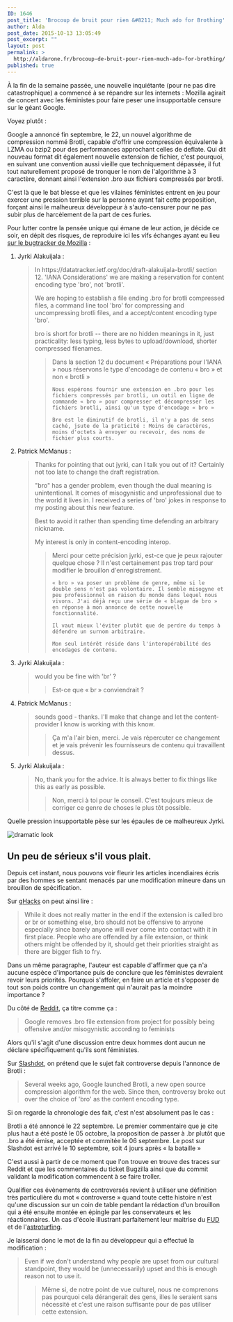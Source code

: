 ```yaml
---
ID: 1646
post_title: 'Brocoup de bruit pour rien &#8211; Much ado for Brothing'
author: Alda
post_date: 2015-10-13 13:05:49
post_excerpt: ""
layout: post
permalink: >
  http://aldarone.fr/brocoup-de-bruit-pour-rien-much-ado-for-brothing/
published: true
---
```

À la fin de la semaine passée, une nouvelle inquiétante (pour ne pas dire catastrophique) a commencé à se répandre sur les internets :
Mozilla agirait de concert avec les féministes pour faire peser une insupportable censure sur le géant Google.

Voyez plutôt :

Google a annoncé fin septembre, le 22, un nouvel algorithme de compression nommé Brotli, capable d'offrir une compression équivalente à LZMA ou bzip2
pour des performances approchant celles de deflate. Qui dit nouveau format dit également nouvelle extension de fichier, c'est pourquoi, en suivant une convention
aussi vieille que techniquement dépassée, il fut tout naturellement proposé de tronquer le nom de l'algorithme à 3 caractère, donnant ainsi l'extension .bro
aux fichiers compressés par brotli.

C'est là que le bat blesse et que les vilaines féministes entrent en jeu pour exercer une pression terrible sur la personne ayant fait cette proposition,
forçant ainsi le malheureux développeur à s'auto-censurer pour ne pas subir plus de harcèlement de la part de ces furies.

Pour lutter contre la pensée unique qui émane de leur action, je décide ce soir, en dépit des risques, de reproduire ici les vifs échanges ayant eu lieu <a href="https://bugzilla.mozilla.org/show_bug.cgi?id=366559#c146">sur le bugtracker de Mozilla</a> :

<ol>
<li>Jyrki Alakuijala :

<blockquote>
  In https://datatracker.ietf.org/doc/draft-alakuijala-brotli/ section 12. 'IANA Considerations' we are making a reservation for content encoding type 'bro', not 'brotli'.
  
  We are hoping to establish a file ending .bro for brotli compressed files, a command line tool 'bro' for compressing and uncompressing brotli files, and a accept/content encoding type 'bro'.
  
  bro is short for brotli -- there are no hidden meanings in it, just practicality: less typing, less bytes to upload/download, shorter compressed filenames.
  
  <blockquote>
    Dans la section 12 du document « Préparations pour l'IANA » nous réservons le type d'encodage de contenu « bro » et non « brotli »
    
    Nous espérons fournir une extension en .bro pour les fichiers compressés par brotli, un outil en ligne de commande « bro » pour compresser et décompresser les fichiers brotli, ainsi qu'un type d'encodage « bro »
    
    Bro est le diminutif de brotli, il n'y a pas de sens caché, jsute de la praticité : Moins de caractères, moins d'octets à envoyer ou recevoir, des noms de fichier plus courts.
  </blockquote>
</blockquote></li>
<li>Patrick McManus :

<blockquote>
  Thanks for pointing that out jyrki, can I talk you out of it? Certainly not too late to change the draft registration.
  
  "bro" has a gender problem, even though the dual meaning is unintentional. It comes of misogynistic and unprofessional due to the world it lives in. I received a series of 'bro' jokes in response to my posting about this new feature.
  
  Best to avoid it rather than spending time defending an arbitrary nickname.
  
  My interest is only in content-encoding interop.
  
  <blockquote>
    Merci pour cette précision jyrki, est-ce que je peux rajouter quelque chose ? Il n'est certainement pas trop tard pour modifier le brouillon d'enregistrement.
    
    « bro » va poser un problème de genre, même si le double sens n'est pas volontaire. Il semble misogyne et peu professionnel en raison du monde dans lequel nous vivons. J'ai déjà reçu une série de « blague de bro » en réponse à mon annonce de cette nouvelle fonctionnalité.
    
    Il vaut mieux l'éviter plutôt que de perdre du temps à défendre un surnom arbitraire.
    
    Mon seul intérêt réside dans l'interopérabilité des encodages de contenu.
  </blockquote>
</blockquote></li>
<li>Jyrki Alakuijala :

<blockquote>
  would you be fine with 'br' ?
  
  <blockquote>
    Est-ce que « br » conviendrait ?
  </blockquote>
</blockquote></li>
<li>Patrick McManus :

<blockquote>
  sounds good - thanks. I'll make that change and let the content-provider I know is working with this know.
  
  <blockquote>
    Ça m'a l'air bien, merci. Je vais répercuter ce changement et je vais prévenir les fournisseurs de contenu qui travaillent dessus.
  </blockquote>
</blockquote></li>
<li>Jyrki Alakuijala :

<blockquote>
  No, thank you for the advice. It is always better to fix things like this as early as possible.
  
  <blockquote>
    Non, merci à toi pour le conseil. C'est toujours mieux de corriger ce genre de choses le plus tôt possible.
  </blockquote>
</blockquote></li>
</ol>

Quelle pression insupportable pèse sur les épaules de ce malheureux Jyrki.

<img src="http://stream1.gifsoup.com/view/991630/dramatic-look-o.gif" alt="dramatic look" />

<h2>Un peu de sérieux s'il vous plait.</h2>

Depuis cet instant, nous pouvons voir fleurir les articles incendiaires écris par des hommes se sentant menacés par une modification mineure dans un brouillon de spécification.

Sur <a href="http://www.ghacks.net/2015/10/11/bro-file-extension-offensive-changed-to-br-instead/">gHacks</a> on peut ainsi lire :

<blockquote>
  While it does not really matter in the end if the extension is called bro or br or something else, bro should not be offensive to anyone especially since barely anyone will ever come into contact with it in first place. People who are offended by a file extension, or think others might be offended by it, should get their priorities straight as there are bigger fish to fry.
</blockquote>

Dans un même paragraphe, l'auteur est capable d'affirmer que ça n'a aucune espèce d'importance puis de conclure que les féministes devraient revoir leurs priorités. Pourquoi s'affoler, en faire un article et s'opposer de tout son poids contre un changement qui n'aurait pas la moindre importance ?

Du côté de <a href="https://www.reddit.com/r/technology/comments/3oa2qh/google_removes_bro_file_extension_from_project/">Reddit</a>, ça titre comme ça :

<blockquote>
  Google removes .bro file extension from project for possibly being offensive and/or misogynistic according to feminists
</blockquote>

Alors qu'il s'agit d'une discussion entre deux hommes dont aucun ne déclare spécifiquement qu'ils sont féministes.

Sur <a href="http://tech.slashdot.org/story/15/10/10/2212233/there-is-no-bro-in-brotli-googlemozilla-engineers-nix-file-type-as-offensive">Slashdot</a>, on prétend que le sujet fait controverse depuis l'annonce de Brotli :

<blockquote>
  Several weeks ago, Google launched Brotli, a new open source compression algorithm for the web. Since then, controversy broke out over the choice of 'bro' as the content encoding type.
</blockquote>

Si on regarde la chronologie des fait, c'est n'est absolument pas le cas :

Brotli a été annoncé le 22 septembre. Le premier commentaire que je cite plus haut a été posté le 05 octobre, la proposition de passer à .br plutôt que .bro a été émise, acceptée et commitée le 06 septembre. Le post sur Slashdot est arrivé le 10 septembre, soit 4 jours après « la bataille »

C'est aussi à partir de ce moment que l'on trouve en trouve des traces sur Reddit et que les commentaires du ticket Bugzilla ainsi que du commit validant la modification commencent à se faire troller.

Qualifier ces évènements de controversés revient à utiliser une définition très particulière du mot « controverse » quand toute cette histoire n'est qu'une discussion sur un coin de table pendant la rédaction d'un brouillon qui a été ensuite montée en épingle par les conservateurs et les réactionnaires. Un cas d'école illustrant parfaitement leur maitrise du <a href="https://fr.wikipedia.org/wiki/Fear,_uncertainty_and_doubt">FUD</a> et de l'<a href="https://fr.wikipedia.org/wiki/Astroturfing">astroturfing</a>.

Je laisserai donc le mot de la fin au développeur qui a effectué la modification :

<blockquote>
  Even if we don't understand why people are upset from our cultural standpoint, they would be (unnecessarily) upset and this is enough reason not to use it.
  
  <blockquote>
    Même si, de notre point de vue culturel, nous ne comprenons pas pourquoi cela dérangerait des gens, illes le seraient sans nécessité et c'est une raison suffisante pour de pas utiliser cette extension.
  </blockquote>
</blockquote>